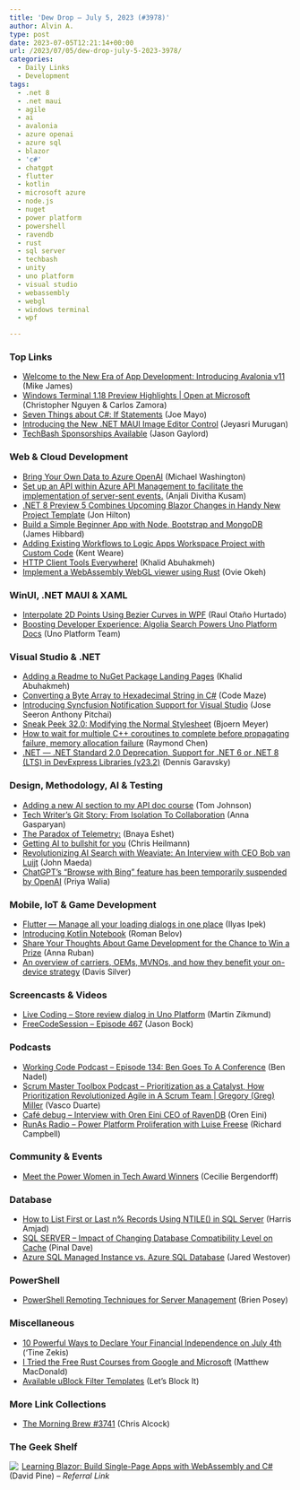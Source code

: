 ```yaml
---
title: 'Dew Drop – July 5, 2023 (#3978)'
author: Alvin A.
type: post
date: 2023-07-05T12:21:14+00:00
url: /2023/07/05/dew-drop-july-5-2023-3978/
categories:
  - Daily Links
  - Development
tags:
  - .net 8
  - .net maui
  - agile
  - ai
  - avalonia
  - azure openai
  - azure sql
  - blazor
  - 'c#'
  - chatgpt
  - flutter
  - kotlin
  - microsoft azure
  - node.js
  - nuget
  - power platform
  - powershell
  - ravendb
  - rust
  - sql server
  - techbash
  - unity
  - uno platform
  - visual studio
  - webassembly
  - webgl
  - windows terminal
  - wpf

---
```

### <a name="top"></a>Top Links

  * <a href="https://dev.to/avalonia/welcome-to-the-new-era-of-app-development-introducing-avalonia-v11-4na7" target="_blank" rel="noopener">Welcome to the New Era of App Development: Introducing Avalonia v11</a> (Mike James)
  * <a href="http://www.youtube.com/watch?v=rfbImQ--pWY" target="_blank" rel="noopener">Windows Terminal 1.18 Preview Highlights | Open at Microsoft</a> (Christopher Nguyen & Carlos Zamora)
  * <a href="https://medium.com/seven-things-about-c/seven-things-about-c-if-statements-31ed36bb87eb?source=rss-c868a333b1d6------2" target="_blank" rel="noopener">Seven Things about C#: If Statements</a> (Joe Mayo)
  * <a href="https://www.syncfusion.com/blogs/post/dotnet-maui-image-editor-control.aspx?utm_source=alvinashcraft&utm_medium=email&utm_campaign=alvinashcraft_blog_edmjul23" target="_blank" rel="noopener">Introducing the New .NET MAUI Image Editor Control</a> (Jeyasri Murugan)
  * <a href="https://www.jasongaylord.com/blog/2023/07/05/techbash-sponsorships-available" target="_blank" rel="noopener">TechBash Sponsorships Available</a> (Jason Gaylord)



### <a name="web"></a>Web & Cloud Development

  * <a href="https://blazorhelpwebsite.com/ViewBlogPost/8067" target="_blank" rel="noopener">Bring Your Own Data to Azure OpenAI</a> (Michael Washington)
  * <a href="https://techcommunity.microsoft.com/t5/azure-paas-blog/set-up-an-api-within-azure-api-management-to-facilitate-the/ba-p/3819737" target="_blank" rel="noopener">Set up an API within Azure API Management to facilitate the implementation of server-sent events.</a> (Anjali Divitha Kusam)
  * <a href="https://www.telerik.com/blogs/net-8-preview-5-combines-upcoming-blazor-changes-handy-new-project-template" target="_blank" rel="noopener">.NET 8 Preview 5 Combines Upcoming Blazor Changes in Handy New Project Template</a> (Jon Hilton)
  * <a href="https://www.sitepoint.com/build-simple-beginner-app-node-bootstrap-mongodb/?utm_source=rss" target="_blank" rel="noopener">Build a Simple Beginner App with Node, Bootstrap and MongoDB</a> (James Hibbard)
  * <a href="https://techcommunity.microsoft.com/t5/azure-integration-services-blog/adding-existing-workflows-to-logic-apps-workspace-project-with/ba-p/3865200" target="_blank" rel="noopener">Adding Existing Workflows to Logic Apps Workspace Project with Custom Code</a> (Kent Weare)
  * <a href="https://blog.jetbrains.com/dotnet/2023/07/04/http-client-tools-everywhere/" target="_blank" rel="noopener">HTTP Client Tools Everywhere!</a> (Khalid Abuhakmeh)
  * <a href="http://blog.logrocket.com/implement-webassembly-webgl-viewer-using-rust/" target="_blank" rel="noopener">Implement a WebAssembly WebGL viewer using Rust</a> (Ovie Okeh)



### <a name="silverlight"></a>WinUI, .NET MAUI & XAML

  * <a href="https://www.codeproject.com/Articles/769055/Interpolate-2D-Points-Using-Bezier-Curves-in-WPF" target="_blank" rel="noopener">Interpolate 2D Points Using Bezier Curves in WPF</a> (Raul Otaño Hurtado)
  * <a href="https://platform.uno/blog/boosting-developer-experience-algolia-search-powers-uno-platform-docs/" target="_blank" rel="noopener">Boosting Developer Experience: Algolia Search Powers Uno Platform Docs</a> (Uno Platform Team)



### <a name="dotnet"></a>Visual Studio & .NET

  * <a href="https://khalidabuhakmeh.com/adding-a-readme-to-nuget-package-landing-pages" target="_blank" rel="noopener">Adding a Readme to NuGet Package Landing Pages</a> (Khalid Abuhakmeh)
  * <a href="https://code-maze.com/csharp-convert-byte-array-to-hexadecimal-string/" target="_blank" rel="noopener">Converting a Byte Array to Hexadecimal String in C#</a> (Code Maze)
  * <a href="https://www.syncfusion.com/blogs/post/notification-visual-studio.aspx?utm_source=alvinashcraft&utm_medium=email&utm_campaign=alvinashcraft_blog_edmjul23" target="_blank" rel="noopener">Introducing Syncfusion Notification Support for Visual Studio</a> (Jose Seeron Anthony Pitchai)
  * <a href="https://www.textcontrol.com/blog/2023/07/04/sneak-peek-320-modifying-the-normal-stylesheet/" target="_blank" rel="noopener">Sneak Peek 32.0: Modifying the Normal Stylesheet</a> (Bjoern Meyer)
  * <a href="https://devblogs.microsoft.com/oldnewthing/20230704-00/?p=108389" target="_blank" rel="noopener">How to wait for multiple C++ coroutines to complete before propagating failure, memory allocation failure</a> (Raymond Chen)
  * <a href="https://community.devexpress.com/blogs/news/archive/2023/07/05/net-net-standard-2-0-deprecation-support-for-net-6-or-net-8-lts-by-default-in-libraries-and-more-v23-2.aspx" target="_blank" rel="noopener">.NET — .NET Standard 2.0 Deprecation, Support for .NET 6 or .NET 8 (LTS) in DevExpress Libraries (v23.2)</a> (Dennis Garavsky)



### <a name="design"></a>Design, Methodology, AI & Testing

  * <a href="https://idratherbewriting.com/blog/new-ai-section-for-api-doc-course" target="_blank" rel="noopener">Adding a new AI section to my API doc course</a> (Tom Johnson)
  * <a href="https://blog.jetbrains.com/writerside/2023/07/tech-writer-s-git-story-from-isolation-to-collaboration/" target="_blank" rel="noopener">Tech Writer’s Git Story: From Isolation To Collaboration</a> (Anna Gasparyan)
  * <a href="https://medium.com/@bnayae/the-paradox-of-telemetry-2d8588b065e3?source=rss-44c6e773963c------2" target="_blank" rel="noopener">The Paradox of Telemetry:</a> (Bnaya Eshet)
  * <a href="https://christianheilmann.com/2023/07/04/getting-ai-to-bullshit-for-you/" target="_blank" rel="noopener">Getting AI to bullshit for you</a> (Chris Heilmann)
  * <a href="https://devblogs.microsoft.com/semantic-kernel/revolutionizing-ai-search-with-weaviate-an-interview-with-ceo-bob-van-luijt/" target="_blank" rel="noopener">Revolutionizing AI Search with Weaviate: An Interview with CEO Bob van Luijt</a> (John Maeda)
  * <a href="https://www.onmsft.com/news/chatgpts-browse-with-bing-feature-has-been-temporarily-suspended-by-openai/" target="_blank" rel="noopener">ChatGPT’s “Browse with Bing” feature has been temporarily suspended by OpenAI</a> (Priya Walia)



### <a name="mobile"></a>Mobile, IoT & Game Development

  * <a href="https://blog.protein.tech/flutter-manage-all-your-loading-dialogs-in-one-place-b98ae1fe7930" target="_blank" rel="noopener">Flutter — Manage all your loading dialogs in one place</a> (Ilyas Ipek)
  * <a href="https://blog.jetbrains.com/kotlin/2023/07/introducing-kotlin-notebook/" target="_blank" rel="noopener">Introducing Kotlin Notebook</a> (Roman Belov)
  * <a href="https://blog.jetbrains.com/2023/07/04/share-your-thoughts-about-game-development-for-the-chance-to-win-a-prize/" target="_blank" rel="noopener">Share Your Thoughts About Game Development for the Chance to Win a Prize</a> (Anna Ruban)
  * <a href="https://blog.unity.com/games/overview-of-carriers-oems-mvnos-and-how-they-benefit-on-device-strategy" target="_blank" rel="noopener">An overview of carriers, OEMs, MVNOs, and how they benefit your on-device strategy</a> (Davis Silver)



### <a name="videos"></a>Screencasts & Videos

  * <a href="http://www.youtube.com/watch?v=96obHfIPQK4" target="_blank" rel="noopener">Live Coding &#8211; Store review dialog in Uno Platform</a> (Martin Zikmund)
  * <a href="http://www.youtube.com/watch?v=f_bAeyFcamw" target="_blank" rel="noopener">FreeCodeSession &#8211; Episode 467</a> (Jason Bock)



### <a name="podcasts"></a>Podcasts

  * <a href="https://www.bennadel.com/blog/4481-working-code-podcast-episode-134-ben-goes-to-a-conference.htm" target="_blank" rel="noopener">Working Code Podcast &#8211; Episode 134: Ben Goes To A Conference</a> (Ben Nadel)
  * <a href="https://scrummastertoolbox.libsyn.com/prioritization-as-a-catalyst-how-prioritization-revolutionized-agile-in-a-scrum-team-gregory-greg-miller" target="_blank" rel="noopener">Scrum Master Toolbox Podcast &#8211; Prioritization as a Catalyst, How Prioritization Revolutionized Agile in A Scrum Team | Gregory (Greg) Miller</a> (Vasco Duarte)
  * <a href="https://ayende.com/blog/199681-B/cafe-debug-interview-with-oren-eini-ceo-of-ravendb?Key=63392cbd-432b-4e50-b227-16dbf1556a32" target="_blank" rel="noopener">Café debug &#8211; Interview with Oren Eini CEO of RavenDB</a> (Oren Eini)
  * <a href="https://runasradio.com/Shows/Show/887" target="_blank" rel="noopener">RunAs Radio &#8211; Power Platform Proliferation with Luise Freese</a> (Richard Campbell)



### <a name="events"></a>Community & Events

  * <a href="https://techcommunity.microsoft.com/t5/partner-updates-denmark-iceland/meet-the-power-women-in-tech-award-winners/ba-p/3865623" target="_blank" rel="noopener">Meet the Power Women in Tech Award Winners</a> (Cecilie Bergendorff)



### <a name="sql"></a>Database

  * <a href="https://www.mssqltips.com/sqlservertip/7713/ntile-sql-function-to-group-and-rank-datasets/" target="_blank" rel="noopener">How to List First or Last n% Records Using NTILE() in SQL Server</a> (Harris Amjad)
  * <a href="https://blog.sqlauthority.com/2023/07/05/sql-server-impact-of-changing-database-compatibility-level-on-cache/?utm_source=rss&utm_medium=rss&utm_campaign=sql-server-impact-of-changing-database-compatibility-level-on-cache" target="_blank" rel="noopener">SQL SERVER – Impact of Changing Database Compatibility Level on Cache</a> (Pinal Dave)
  * <a href="https://www.mssqltips.com/sqlservertip/7718/azure-sql-managed-instance-vs-azure-sql-database/" target="_blank" rel="noopener">Azure SQL Managed Instance vs. Azure SQL Database</a> (Jared Westover)



### <a name="ps"></a>PowerShell

  * <a href="https://www.itprotoday.com/powershell/powershell-remoting-techniques-server-management" target="_blank" rel="noopener">PowerShell Remoting Techniques for Server Management</a> (Brien Posey)



### <a name="misc"></a>Miscellaneous

  * <a href="https://tinezekis.medium.com/10-powerful-ways-to-declare-your-financial-independence-on-july-4th-53731618837d?source=rss-fa2db659a52f------2" target="_blank" rel="noopener">10 Powerful Ways to Declare Your Financial Independence on July 4th</a> (‘Tine Zekis)
  * <a href="https://medium.com/young-coder/i-tried-the-free-rust-courses-from-google-and-microsoft-41e20ff7b2b?source=rss----d3d5cbdde463---4" target="_blank" rel="noopener">I Tried the Free Rust Courses from Google and Microsoft</a> (Matthew MacDonald)
  * <a href="https://letsblock.it/filters" target="_blank" rel="noopener">Available uBlock Filter Templates</a> (Let&#8217;s Block It)



### <a name="links"></a>More Link Collections

  * <a href="https://blog.cwa.me.uk/2023/07/05/the-morning-brew-3741/" target="_blank" rel="noopener">The Morning Brew #3741</a> (Chris Alcock)



### <a name="shelf"></a>The Geek Shelf

<a href="https://www.amazon.com/dp/1098113241/?tag=amavin-20" target="_blank" rel="noopener"><img decoding="async" align="left" style="margin: 0px 2px 0px 0px; border: 0px currentcolor; border-image: none; float: left; display: inline; background-image: none;" src="https://m.media-amazon.com/images/I/41zV1ynVC3L._SS135_.jpg" border="0" /></a>&nbsp;<a href="https://www.amazon.com/dp/1098113241/?tag=amavin-20" target="_blank" rel="noopener">Learning Blazor: Build Single-Page Apps with WebAssembly and C#</a> (David Pine) _&#8211; Referral Link_